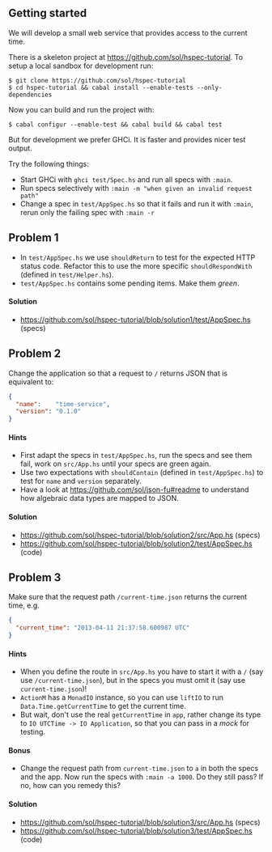 ## Getting started

We will develop a small web service that provides access to the current time.

There is a skeleton project at https://github.com/sol/hspec-tutorial.  To setup
a local sandbox for development run:

```shell
$ git clone https://github.com/sol/hspec-tutorial
$ cd hspec-tutorial && cabal install --enable-tests --only-dependencies
```

Now you can build and run the project with:

```shell
$ cabal configur --enable-test && cabal build && cabal test
```

But for development we prefer GHCi.  It is faster and provides nicer test
output.

Try the following things:

 * Start GHCi with `ghci test/Spec.hs` and run all specs with `:main`.
 * Run specs selectively with `:main -m "when given an invalid request path"`
 * Change a spec in `test/AppSpec.hs` so that it fails and run it with `:main`,
   rerun only the failing spec with `:main -r`

## Problem 1

 * In `test/AppSpec.hs` we use `shouldReturn` to test for the expected HTTP status
code.  Refactor this to use the more specific `shouldRespondWith` (defined in
`test/Helper.hs`).
 * `test/AppSpec.hs` contains some pending items.  Make them _green_.


#### Solution

 * https://github.com/sol/hspec-tutorial/blob/solution1/test/AppSpec.hs (specs)

## Problem 2

Change the application so that a request to `/` returns JSON that is equivalent
to:

```json
{
  "name":    "time-service",
  "version": "0.1.0"
}
```

#### Hints

 * First adapt the specs in `test/AppSpec.hs`, run the specs and see them fail,
   work on `src/App.hs` until your specs are green again.
 * Use two expectations with `shouldContain` (defined in `test/AppSpec.hs`) to
   test for `name` and `version` separately.
 * Have a look at https://github.com/sol/json-fu#readme to understand how
   algebraic data types are mapped to JSON.

#### Solution

 * https://github.com/sol/hspec-tutorial/blob/solution2/src/App.hs (specs)
 * https://github.com/sol/hspec-tutorial/blob/solution2/test/AppSpec.hs (code)

## Problem 3

Make sure that the request path `/current-time.json` returns the current time,
e.g.

```json
{
  "current_time": "2013-04-11 21:37:58.600987 UTC"
}
```

#### Hints

 * When you define the route in `src/App.hs` you have to start it with a `/`
   (say use `/current-time.json`), but in the specs you must omit it (say use
   `current-time.json`)!
 * `ActionM` has a `MonadIO` instance, so you can use `liftIO` to run
   `Data.Time.getCurrentTime` to get the current time.
 * But wait, don't use the real `getCurrentTime` in `app`, rather change its
   type to `IO UTCTime -> IO Application`, so that you can pass in a _mock_ for
   testing.

#### Bonus

 * Change the request path from `current-time.json` to `a` in both the specs
   and the app.  Now run the specs with `:main -a 1000`.  Do they still pass?
   If no, how can you remedy this?

#### Solution

 * https://github.com/sol/hspec-tutorial/blob/solution3/src/App.hs (specs)
 * https://github.com/sol/hspec-tutorial/blob/solution3/test/AppSpec.hs (code)
